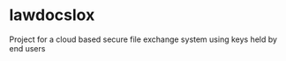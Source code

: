 lawdocslox
==========

Project for a cloud based secure file exchange system using keys held by end users
